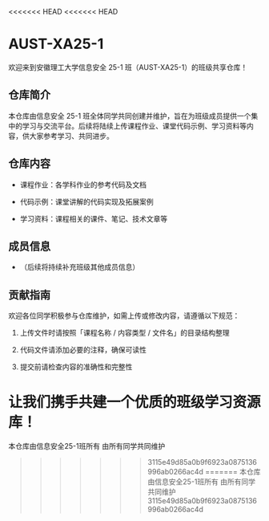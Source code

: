 <<<<<<< HEAD
<<<<<<< HEAD
# AUST-XA25-1

欢迎来到安徽理工大学信息安全 25-1 班（AUST-XA25-1）的班级共享仓库！

## 仓库简介

本仓库由信息安全 25-1 班全体同学共同创建并维护，旨在为班级成员提供一个集中的学习与交流平台。后续将陆续上传课程作业、课堂代码示例、学习资料等内容，供大家参考学习、共同进步。

## 仓库内容



* 课程作业：各学科作业的参考代码及文档

* 代码示例：课堂讲解的代码实现及拓展案例

* 学习资料：课程相关的课件、笔记、技术文章等

## 成员信息



* （后续将持续补充班级其他成员信息）

## 贡献指南

欢迎各位同学积极参与仓库维护，如需上传或修改内容，请遵循以下规范：



1. 上传文件时请按照「课程名称 / 内容类型 / 文件名」的目录结构整理

2. 代码文件请添加必要的注释，确保可读性

3. 提交前请检查内容的准确性和完整性

让我们携手共建一个优质的班级学习资源库！
=======
本仓库由信息安全25-1班所有
由所有同学共同维护
>>>>>>> 3115e49d85a0b9f6923a0875136996ab0266ac4d
=======
本仓库由信息安全25-1班所有
由所有同学共同维护
>>>>>>> 3115e49d85a0b9f6923a0875136996ab0266ac4d
